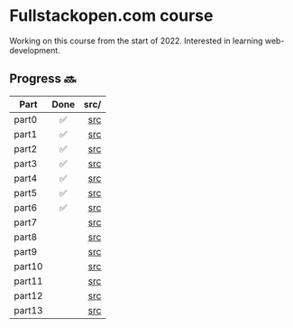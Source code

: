# Fullstackopen.com course

Working on this course from the start of 2022. Interested in learning web-development.  


## Progress :soon:

| Part         | Done | src/ |
|--------------|:-----:|-----------:|
| part0 |  :white_check_mark: |  [src](./part0/)  |
| part1 |  :white_check_mark: |  [src](./part1/)  |
| part2 |  :white_check_mark: |  [src](./part2/)  |
| part3 |  :white_check_mark: |  [src](./part3/)  |
| part4 |  :white_check_mark: |  [src](./part4/)  |
| part5 |  :white_check_mark: |  [src](./part5/)  |
| part6 |  :white_check_mark: |  [src](./part6/)  |
| part7 |  |  [src](./part7/)  |
| part8 |   |  [src](./part8/)  |
| part9 |   |  [src](./part9/)  |
| part10 |   |  [src](./part10/)  |
| part11 |   |  [src](./part11/)  |
| part12 |   |  [src](./part12/)  |
| part13 |  |  [src](./part13/)  |







